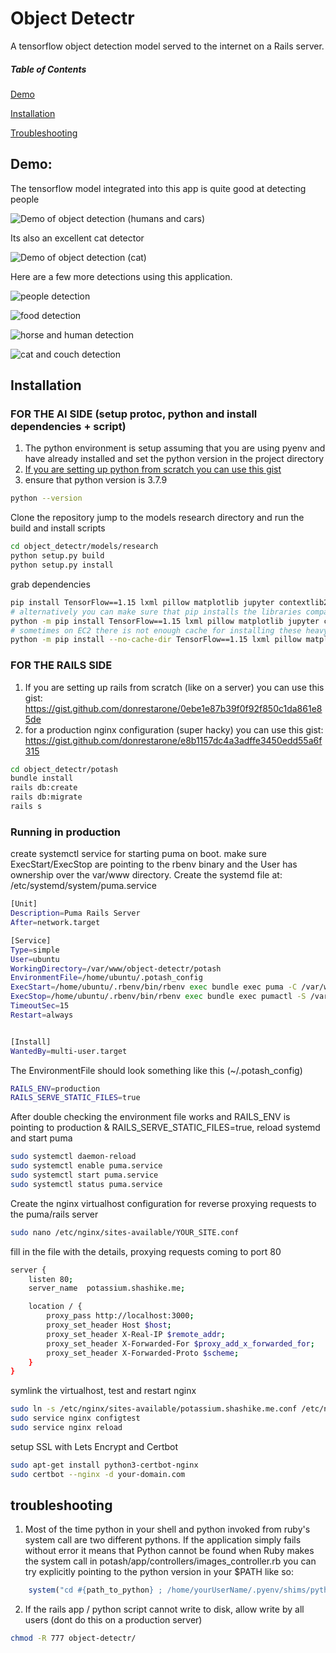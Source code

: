 # Object Detectr
A tensorflow object detection model served to the internet on a Rails server.

##### Table of Contents

[Demo](#demo)

[Installation](#install)

[Troubleshooting](#troubleshooting)
  
<a name="demo"/>

## Demo:
The tensorflow model integrated into this app is quite good at detecting people

![Demo of object detection (humans and cars)](https://media.giphy.com/media/OHpkVYXfKsLQunwScU/giphy.gif)

Its also an excellent cat detector

![Demo of object detection (cat)](https://media.giphy.com/media/2PS7JUvUGHtnXO7UJY/giphy.gif)

Here are a few more detections using this application.

![people detection](https://user-images.githubusercontent.com/35935196/95641582-47602e80-0a71-11eb-933e-8571122a33f4.png)

![food detection](https://user-images.githubusercontent.com/35935196/95641586-49c28880-0a71-11eb-9098-01f519517f04.png)

![horse and human detection](https://user-images.githubusercontent.com/35935196/95678138-b1bfbe80-0b98-11eb-90dd-5fcc49ed5794.png)

![cat and couch detection](https://user-images.githubusercontent.com/35935196/95641584-48915b80-0a71-11eb-90f6-da963a0ed40b.png)

<a name="install"/>

## Installation
### FOR THE AI SIDE (setup protoc, python and install dependencies + script)

1. The python environment is setup assuming that you are using pyenv and have already installed and set the python version in the project directory
2. [If you are setting up python from scratch you can use this gist](https://gist.github.com/donrestarone/ccca19bb6ded91ca3fb6d71f46339899)
3. ensure that python version is 3.7.9

``` bash
python --version
```
Clone the repository
jump to the models research directory and run the build and install scripts
``` bash
cd object_detectr/models/research
python setup.py build
python setup.py install
```
grab dependencies
``` bash
pip install TensorFlow==1.15 lxml pillow matplotlib jupyter contextlib2 cython tf_slim
# alternatively you can make sure that pip installs the libraries compatible with your specific python version (3.7.9 is recommended in our case)
python -m pip install TensorFlow==1.15 lxml pillow matplotlib jupyter contextlib2 cython tf_slim
# sometimes on EC2 there is not enough cache for installing these heavy libraries. pass the no cache option if installation is failing silently
python -m pip install --no-cache-dir TensorFlow==1.15 lxml pillow matplotlib jupyter contextlib2 cython tf_slim
```

### FOR THE RAILS SIDE
1. If you are setting up rails from scratch (like on a server) you can use this gist: https://gist.github.com/donrestarone/0ebe1e87b39f0f92f850c1da861e85de
2. for a production nginx configuration (super hacky) you can use this gist: https://gist.github.com/donrestarone/e8b1157dc4a3adffe3450edd55a6f315
```bash
cd object_detectr/potash
bundle install
rails db:create
rails db:migrate
rails s
```
### Running in production
create systemctl service for starting puma on boot. make sure ExecStart/ExecStop are pointing to the rbenv binary and the User has ownership over the var/www directory. Create the systemd file at: /etc/systemd/system/puma.service
``` bash
[Unit]
Description=Puma Rails Server
After=network.target

[Service]
Type=simple
User=ubuntu
WorkingDirectory=/var/www/object-detectr/potash
EnvironmentFile=/home/ubuntu/.potash_config
ExecStart=/home/ubuntu/.rbenv/bin/rbenv exec bundle exec puma -C /var/www/object-detectr/potash/config/puma.rb
ExecStop=/home/ubuntu/.rbenv/bin/rbenv exec bundle exec pumactl -S /var/www/object-detectr/potash/tmp/pids/puma.state stop
TimeoutSec=15
Restart=always


[Install]
WantedBy=multi-user.target
```
The EnvironmentFile should look something like this (~/.potash_config)
``` bash
RAILS_ENV=production
RAILS_SERVE_STATIC_FILES=true
```

After double checking the environment file works and RAILS_ENV is pointing to production & RAILS_SERVE_STATIC_FILES=true, reload systemd and start puma
```bash
sudo systemctl daemon-reload
sudo systemctl enable puma.service
sudo systemctl start puma.service
sudo systemctl status puma.service
```
Create the nginx virtualhost configuration for reverse proxying requests to the puma/rails server
``` bash
sudo nano /etc/nginx/sites-available/YOUR_SITE.conf
```
fill in the file with the details, proxying requests coming to port 80
```bash
server {
    listen 80;
    server_name  potassium.shashike.me;

    location / {
        proxy_pass http://localhost:3000;
        proxy_set_header Host $host;
        proxy_set_header X-Real-IP $remote_addr;
        proxy_set_header X-Forwarded-For $proxy_add_x_forwarded_for;
        proxy_set_header X-Forwarded-Proto $scheme;
    }
}
```
symlink the virtualhost, test and restart nginx
``` bash
sudo ln -s /etc/nginx/sites-available/potassium.shashike.me.conf /etc/nginx/sites-enabled/potassium.shashike.me.conf
sudo service nginx configtest
sudo service nginx reload
```
setup SSL with Lets Encrypt and Certbot
```bash
sudo apt-get install python3-certbot-nginx
sudo certbot --nginx -d your-domain.com
```

<a name="troubleshooting"/>

## troubleshooting

1. Most of the time python in your shell and python invoked from ruby's system call are two different pythons. If the application simply fails without error it means that Python cannot be found when Ruby makes the system call in potash/app/controllers/images_controller.rb 
you can try explicitly pointing to the python version in your $PATH like so:
```ruby
    system("cd #{path_to_python} ; /home/yourUserName/.pyenv/shims/python run.py #{file_name}")
```

2. If the rails app / python script cannot write to disk, allow write by all users (dont do this on a production server)
```bash
chmod -R 777 object-detectr/
```


